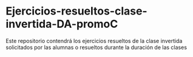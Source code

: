 
# Ejercicios-resueltos-clase-invertida-DA-promoC

Este repositorio contendrá los ejercicios resueltos de la clase invertida solicitados por las alumnas o resueltos durante la duración de las clases
